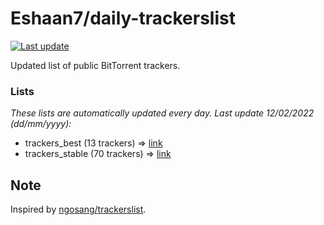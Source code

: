 
# Eshaan7/daily-trackerslist 

[![Last update](https://img.shields.io/badge/Last%20update-12/02/2022-blue.svg)](#)

Updated list of public BitTorrent trackers.

### Lists
*These lists are automatically updated every day. Last update 12/02/2022 (_dd/mm/yyyy_):*

* trackers_best (13 trackers) => [link](https://raw.githubusercontent.com/eshaan7/daily-trackerslist/master/trackers_best.txt)
* trackers_stable (70 trackers) => [link](https://raw.githubusercontent.com/eshaan7/daily-trackerslist/master/trackers_stable.txt)

## Note

Inspired by [ngosang/trackerslist](https://github.com/ngosang/trackerslist).
